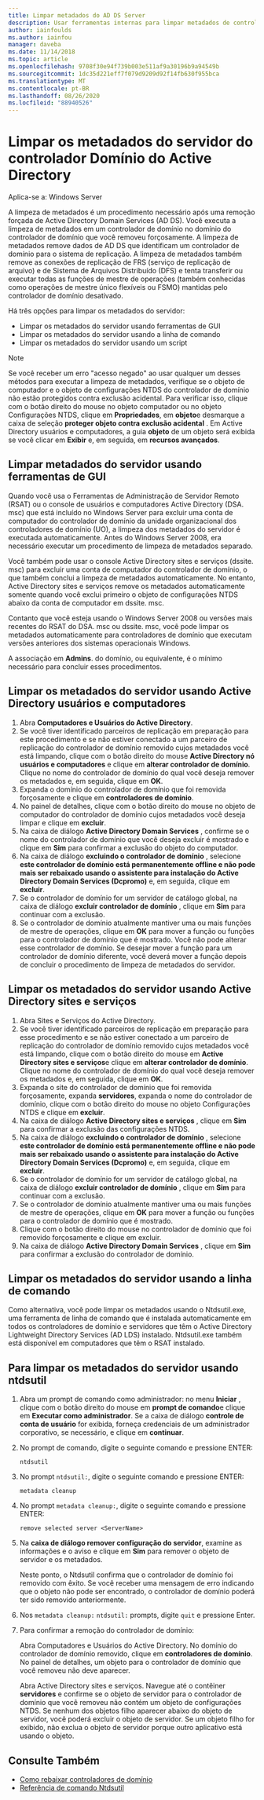 ```yaml
---
title: Limpar metadados do AD DS Server
description: Usar ferramentas internas para limpar metadados de controladores de domínio removidos
author: iainfoulds
ms.author: iainfou
manager: daveba
ms.date: 11/14/2018
ms.topic: article
ms.openlocfilehash: 9708f30e94f739b003e511af9a30196b9a94549b
ms.sourcegitcommit: 1dc35d221eff7f079d9209d92f14fb630f955bca
ms.translationtype: MT
ms.contentlocale: pt-BR
ms.lasthandoff: 08/26/2020
ms.locfileid: "88940526"
---
```

# <a name="clean-up-active-directory-domain-controller-server-metadata"></a>Limpar os metadados do servidor do controlador Domínio do Active Directory

Aplica-se a: Windows Server

A limpeza de metadados é um procedimento necessário após uma remoção forçada de Active Directory Domain Services (AD DS). Você executa a limpeza de metadados em um controlador de domínio no domínio do controlador de domínio que você removeu forçosamente. A limpeza de metadados remove dados de AD DS que identificam um controlador de domínio para o sistema de replicação. A limpeza de metadados também remove as conexões de replicação de FRS (serviço de replicação de arquivo) e de Sistema de Arquivos Distribuído (DFS) e tenta transferir ou executar todas as funções de mestre de operações (também conhecidas como operações de mestre único flexíveis ou FSMO) mantidas pelo controlador de domínio desativado.

Há três opções para limpar os metadados do servidor:

- Limpar os metadados do servidor usando ferramentas de GUI
- Limpar os metadados do servidor usando a linha de comando
- Limpar os metadados do servidor usando um script

> [!NOTE]
> Se você receber um erro "acesso negado" ao usar qualquer um desses métodos para executar a limpeza de metadados, verifique se o objeto de computador e o objeto de configurações NTDS do controlador de domínio não estão protegidos contra exclusão acidental. Para verificar isso, clique com o botão direito do mouse no objeto computador ou no objeto Configurações NTDS, clique em **Propriedades**, em **objeto**e desmarque a caixa de seleção **proteger objeto contra exclusão acidental** . Em Active Directory usuários e computadores, a guia **objeto** de um objeto será exibida se você clicar em **Exibir** e, em seguida, em **recursos avançados**.

## <a name="clean-up-server-metadata-using-gui-tools"></a>Limpar metadados do servidor usando ferramentas de GUI

Quando você usa o Ferramentas de Administração de Servidor Remoto (RSAT) ou o console de usuários e computadores Active Directory (DSA. msc) que está incluído no Windows Server para excluir uma conta de computador do controlador de domínio da unidade organizacional dos controladores de domínio (UO), a limpeza dos metadados do servidor é executada automaticamente. Antes do Windows Server 2008, era necessário executar um procedimento de limpeza de metadados separado.

Você também pode usar o console Active Directory sites e serviços (dssite. msc) para excluir uma conta de computador do controlador de domínio, o que também conclui a limpeza de metadados automaticamente. No entanto, Active Directory sites e serviços remove os metadados automaticamente somente quando você exclui primeiro o objeto de configurações NTDS abaixo da conta de computador em dssite. msc.

Contanto que você esteja usando o Windows Server 2008 ou versões mais recentes do RSAT do DSA. msc ou dssite. msc, você pode limpar os metadados automaticamente para controladores de domínio que executam versões anteriores dos sistemas operacionais Windows.

A associação em **Admins**. do domínio, ou equivalente, é o mínimo necessário para concluir esses procedimentos.

## <a name="clean-up-server-metadata-using-activedirectory-users-and-computers"></a>Limpar os metadados do servidor usando Active Directory usuários e computadores

1. Abra **Computadores e Usuários do Active Directory**.
2. Se você tiver identificado parceiros de replicação em preparação para este procedimento e se não estiver conectado a um parceiro de replicação do controlador de domínio removido cujos metadados você está limpando, clique com o botão direito do mouse **Active Directory nó usuários e computadores** e clique em **alterar controlador de domínio**. Clique no nome do controlador de domínio do qual você deseja remover os metadados e, em seguida, clique em **OK**.
3. Expanda o domínio do controlador de domínio que foi removida forçosamente e clique em **controladores de domínio**.
4. No painel de detalhes, clique com o botão direito do mouse no objeto de computador do controlador de domínio cujos metadados você deseja limpar e clique em **excluir**.
5. Na caixa de diálogo **Active Directory Domain Services** , confirme se o nome do controlador de domínio que você deseja excluir é mostrado e clique em **Sim** para confirmar a exclusão do objeto do computador.
6. Na caixa de diálogo **excluindo o controlador de domínio** , selecione **este controlador de domínio está permanentemente offline e não pode mais ser rebaixado usando o assistente para instalação do Active Directory Domain Services (Dcpromo)** e, em seguida, clique em **excluir**.
7. Se o controlador de domínio for um servidor de catálogo global, na caixa de diálogo **excluir controlador de domínio** , clique em **Sim** para continuar com a exclusão.
8. Se o controlador de domínio atualmente mantiver uma ou mais funções de mestre de operações, clique em **OK** para mover a função ou funções para o controlador de domínio que é mostrado. Você não pode alterar esse controlador de domínio. Se desejar mover a função para um controlador de domínio diferente, você deverá mover a função depois de concluir o procedimento de limpeza de metadados do servidor.

## <a name="clean-up-server-metadata-using-activedirectory-sites-and-services"></a>Limpar os metadados do servidor usando Active Directory sites e serviços

1. Abra Sites e Serviços do Active Directory.
2. Se você tiver identificado parceiros de replicação em preparação para esse procedimento e se não estiver conectado a um parceiro de replicação do controlador de domínio removido cujos metadados você está limpando, clique com o botão direito do mouse em **Active Directory sites e serviços**e clique em **alterar controlador de domínio**. Clique no nome do controlador de domínio do qual você deseja remover os metadados e, em seguida, clique em **OK**.
3. Expanda o site do controlador de domínio que foi removida forçosamente, expanda **servidores**, expanda o nome do controlador de domínio, clique com o botão direito do mouse no objeto Configurações NTDS e clique em **excluir**.
4. Na caixa de diálogo **Active Directory sites e serviços** , clique em **Sim** para confirmar a exclusão das configurações NTDS.
5. Na caixa de diálogo **excluindo o controlador de domínio** , selecione **este controlador de domínio está permanentemente offline e não pode mais ser rebaixado usando o assistente para instalação do Active Directory Domain Services (Dcpromo)** e, em seguida, clique em **excluir**.
6. Se o controlador de domínio for um servidor de catálogo global, na caixa de diálogo **excluir controlador de domínio** , clique em **Sim** para continuar com a exclusão.
7. Se o controlador de domínio atualmente mantiver uma ou mais funções de mestre de operações, clique em **OK** para mover a função ou funções para o controlador de domínio que é mostrado.
8. Clique com o botão direito do mouse no controlador de domínio que foi removido forçosamente e clique em excluir.
9. Na caixa de diálogo **Active Directory Domain Services** , clique em **Sim** para confirmar a exclusão do controlador de domínio.

## <a name="clean-up-server-metadata-using-the-command-line"></a>Limpar os metadados do servidor usando a linha de comando

Como alternativa, você pode limpar os metadados usando o Ntdsutil.exe, uma ferramenta de linha de comando que é instalada automaticamente em todos os controladores de domínio e servidores que têm o Active Directory Lightweight Directory Services (AD LDS) instalado. Ntdsutil.exe também está disponível em computadores que têm o RSAT instalado.

## <a name="to-clean-up-server-metadata-by-using-ntdsutil"></a>Para limpar os metadados do servidor usando ntdsutil

1. Abra um prompt de comando como administrador: no menu **Iniciar** , clique com o botão direito do mouse em **prompt de comando**e clique em **Executar como administrador**. Se a caixa de diálogo **controle de conta de usuário** for exibida, forneça credenciais de um administrador corporativo, se necessário, e clique em **continuar**.
2. No prompt de comando, digite o seguinte comando e pressione ENTER:

   `ntdsutil`

3. No prompt `ntdsutil:`, digite o seguinte comando e pressione ENTER:

   `metadata cleanup`

4. No prompt `metadata cleanup:`, digite o seguinte comando e pressione ENTER:

   `remove selected server <ServerName>`

5. Na **caixa de diálogo remover configuração do servidor**, examine as informações e o aviso e clique em **Sim** para remover o objeto de servidor e os metadados.

   Neste ponto, o Ntdsutil confirma que o controlador de domínio foi removido com êxito. Se você receber uma mensagem de erro indicando que o objeto não pode ser encontrado, o controlador de domínio poderá ter sido removido anteriormente.

6. Nos `metadata cleanup:` `ntdsutil:` prompts, digite `quit` e pressione Enter.

7. Para confirmar a remoção do controlador de domínio:

   Abra Computadores e Usuários do Active Directory. No domínio do controlador de domínio removido, clique em **controladores de domínio**. No painel de detalhes, um objeto para o controlador de domínio que você removeu não deve aparecer.

   Abra Active Directory sites e serviços. Navegue até o contêiner **servidores** e confirme se o objeto de servidor para o controlador de domínio que você removeu não contém um objeto de configurações NTDS. Se nenhum dos objetos filho aparecer abaixo do objeto de servidor, você poderá excluir o objeto de servidor. Se um objeto filho for exibido, não exclua o objeto de servidor porque outro aplicativo está usando o objeto.

## <a name="see-also"></a>Consulte Também

* [Como rebaixar controladores de domínio](Demoting-Domain-Controllers-and-Domains--Level-200-.md)
* [Referência de comando Ntdsutil](/previous-versions/windows/it-pro/windows-server-2008-r2-and-2008/cc753343(v=ws.10))
